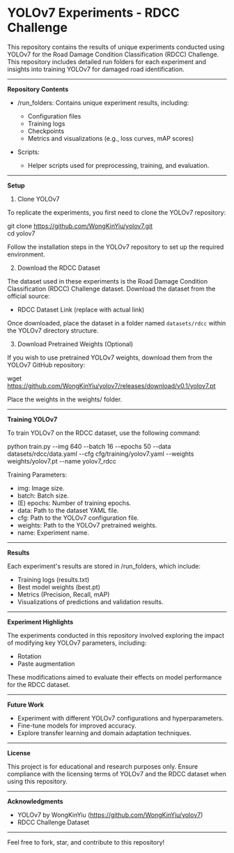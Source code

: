 
# YOLOv7 Experiments - RDCC Challenge

This repository contains the results of unique experiments conducted using YOLOv7 for the Road Damage Condition Classification (RDCC) Challenge. This repository includes detailed run folders for each experiment and insights into training YOLOv7 for damaged road identification.

---

**Repository Contents**

- /run_folders: Contains unique experiment results, including:
  - Configuration files
  - Training logs
  - Checkpoints
  - Metrics and visualizations (e.g., loss curves, mAP scores)

- Scripts:
  - Helper scripts used for preprocessing, training, and evaluation.

---

**Setup**

1. Clone YOLOv7

To replicate the experiments, you first need to clone the YOLOv7 repository:

git clone https://github.com/WongKinYiu/yolov7.git  
cd yolov7  

Follow the installation steps in the YOLOv7 repository to set up the required environment.

2. Download the RDCC Dataset

The dataset used in these experiments is the Road Damage Condition Classification (RDCC) Challenge dataset. Download the dataset from the official source:

- RDCC Dataset Link (replace with actual link)

Once downloaded, place the dataset in a folder named `datasets/rdcc` within the YOLOv7 directory structure.

3. Download Pretrained Weights (Optional)

If you wish to use pretrained YOLOv7 weights, download them from the YOLOv7 GitHub repository:

wget https://github.com/WongKinYiu/yolov7/releases/download/v0.1/yolov7.pt  

Place the weights in the weights/ folder.

---

**Training YOLOv7**

To train YOLOv7 on the RDCC dataset, use the following command:

python train.py --img 640 --batch 16 --epochs 50 --data datasets/rdcc/data.yaml --cfg cfg/training/yolov7.yaml --weights weights/yolov7.pt --name yolov7_rdcc  

Training Parameters:  
- img: Image size.  
- batch: Batch size.  
- (E) epochs: Number of training epochs.  
- data: Path to the dataset YAML file.  
- cfg: Path to the YOLOv7 configuration file.  
- weights: Path to the YOLOv7 pretrained weights.  
- name: Experiment name.

---

**Results**

Each experiment's results are stored in /run_folders, which include:  
- Training logs (results.txt)  
- Best model weights (best.pt)  
- Metrics (Precision, Recall, mAP)  
- Visualizations of predictions and validation results.

---

**Experiment Highlights**

The experiments conducted in this repository involved exploring the impact of modifying key YOLOv7 parameters, including:  
- Rotation  
- Paste augmentation  

These modifications aimed to evaluate their effects on model performance for the RDCC dataset.

---

**Future Work**

- Experiment with different YOLOv7 configurations and hyperparameters.  
- Fine-tune models for improved accuracy.  
- Explore transfer learning and domain adaptation techniques.

---

**License**

This project is for educational and research purposes only. Ensure compliance with the licensing terms of YOLOv7 and the RDCC dataset when using this repository.

---

**Acknowledgments**

- YOLOv7 by WongKinYiu (https://github.com/WongKinYiu/yolov7)  
- RDCC Challenge Dataset 

---


Feel free to fork, star, and contribute to this repository!


